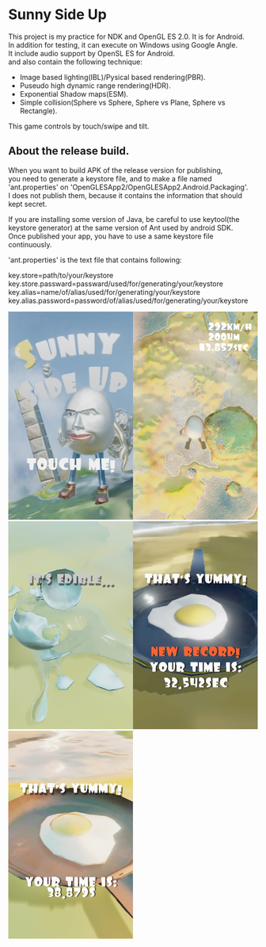 # Sunny Side Up
This project is my practice for NDK and OpenGL ES 2.0.
It is for Android.  
In addition for testing, it can execute on Windows using Google Angle.  
It include audio support by OpenSL ES for Android.  
and also contain the following technique:
- Image based lighting(IBL)/Pysical based rendering(PBR).
- Puseudo high dynamic range rendering(HDR).
- Exponential Shadow maps(ESM).
- Simple collision(Sphere vs Sphere, Sphere vs Plane, Sphere vs Rectangle).

This game controls by touch/swipe and tilt.

## About the release build.
When you want to build APK of the release version for publishing,  
you need to generate a keystore file, and to make a file named 'ant.properties' on 'OpenGLESApp2/OpenGLESApp2.Android.Packaging'.  
I does not publish them, because it contains the information that should kept secret.

If you are installing some version of Java, be careful to use keytool(the keystore generator) at the same version of Ant used by android SDK.  
Once published your app, you have to use a same keystore file continuously.

'ant.properties' is the text file that contains following:

  key.store=path/to/your/keystore  
  key.store.passward=passward/used/for/generating/your/keystore  
  key.alias=name/of/alias/used/for/generating/your/keystore  
  key.alias.password=password/of/alias/used/for/generating/your/keystore  

<img src="https://github.com/tn-mai/NDKOpenGLES2App/blob/master/ScreenShot/TitleNoon.jpg" width="50%" /><img src="https://github.com/tn-mai/NDKOpenGLES2App/blob/master/ScreenShot/MainGameSunset.jpg" width="50%" />
<img src="https://github.com/tn-mai/NDKOpenGLES2App/blob/master/ScreenShot/FailureNoon.jpg" width="50%" /><img src="https://github.com/tn-mai/NDKOpenGLES2App/blob/master/ScreenShot/SuccessNoon.jpg" width="50%" />
<img src="https://github.com/tn-mai/NDKOpenGLES2App/blob/master/ScreenShot/SuccessSunset.jpg" width="50%" />
